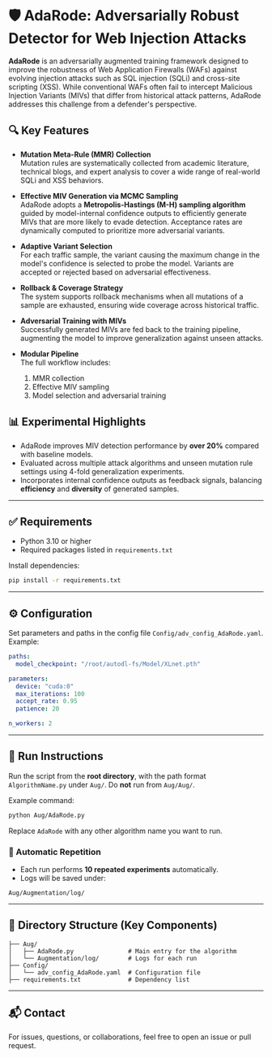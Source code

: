 # 🛡️ AdaRode: Adversarially Robust Detector for Web Injection Attacks

**AdaRode** is an adversarially augmented training framework designed to improve the robustness of Web Application Firewalls (WAFs) against evolving injection attacks such as SQL injection (SQLi) and cross-site scripting (XSS). While conventional WAFs often fail to intercept Malicious Injection Variants (MIVs) that differ from historical attack patterns, AdaRode addresses this challenge from a defender's perspective.

## 🔍 Key Features

- **Mutation Meta-Rule (MMR) Collection**  
  Mutation rules are systematically collected from academic literature, technical blogs, and expert analysis to cover a wide range of real-world SQLi and XSS behaviors.

- **Effective MIV Generation via MCMC Sampling**  
  AdaRode adopts a **Metropolis-Hastings (M-H) sampling algorithm** guided by model-internal confidence outputs to efficiently generate MIVs that are more likely to evade detection. Acceptance rates are dynamically computed to prioritize more adversarial variants.

- **Adaptive Variant Selection**  
  For each traffic sample, the variant causing the maximum change in the model's confidence is selected to probe the model. Variants are accepted or rejected based on adversarial effectiveness.

- **Rollback & Coverage Strategy**  
  The system supports rollback mechanisms when all mutations of a sample are exhausted, ensuring wide coverage across historical traffic.

- **Adversarial Training with MIVs**  
  Successfully generated MIVs are fed back to the training pipeline, augmenting the model to improve generalization against unseen attacks.

- **Modular Pipeline**  
  The full workflow includes:  
  1. MMR collection  
  2. Effective MIV sampling  
  3. Model selection and adversarial training

## 📊 Experimental Highlights

- AdaRode improves MIV detection performance by **over 20%** compared with baseline models.
- Evaluated across multiple attack algorithms and unseen mutation rule settings using 4-fold generalization experiments.
- Incorporates internal confidence outputs as feedback signals, balancing **efficiency** and **diversity** of generated samples.

---

## ✅ Requirements

- Python 3.10 or higher  
- Required packages listed in `requirements.txt`

Install dependencies:

```bash
pip install -r requirements.txt
```

---

## ⚙️ Configuration

Set parameters and paths in the config file `Config/adv_config_AdaRode.yaml`. Example:

```yaml
paths:
  model_checkpoint: "/root/autodl-fs/Model/XLnet.pth"

parameters:
  device: "cuda:0"
  max_iterations: 100
  accept_rate: 0.95
  patience: 20

n_workers: 2
```

---

## 🚀 Run Instructions

Run the script from the **root directory**, with the path format `AlgorithmName.py` under `Aug/`. Do **not** run from `Aug/Aug/`.

Example command:

```bash
python Aug/AdaRode.py
```

Replace `AdaRode` with any other algorithm name you want to run.

### 🔁 Automatic Repetition

- Each run performs **10 repeated experiments** automatically.
- Logs will be saved under:

```
Aug/Augmentation/log/
```

---

## 📂 Directory Structure (Key Components)

```
├── Aug/
│   ├── AdaRode.py               # Main entry for the algorithm
│   └── Augmentation/log/        # Logs for each run
├── Config/
│   └── adv_config_AdaRode.yaml  # Configuration file
├── requirements.txt             # Dependency list
```

---

## 📬 Contact

For issues, questions, or collaborations, feel free to open an issue or pull request.
